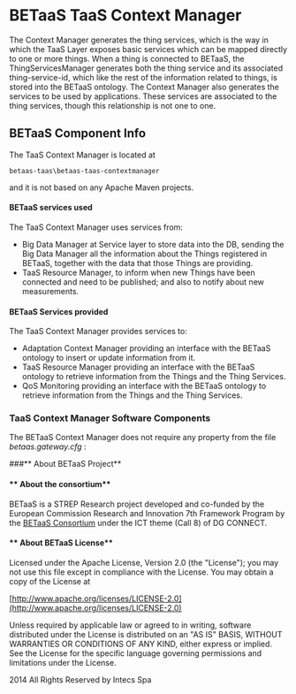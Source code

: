 **BETaaS TaaS Context Manager**
===================


The Context Manager generates the thing services, which is the way in which the TaaS Layer exposes basic services which can be mapped directly to one or more things. When a thing is connected to BETaaS, the ThingServicesManager generates both the thing service and its associated thing-service-id, which like the rest of the information related to things, is stored into the BETaaS ontology. 
The Context Manager also generates the services to be used by applications. These services are associated to the thing services, though this relationship is not one to one. 
                                                                                                                                                                     
## BETaaS Component Info

The TaaS Context Manager is located at 

	betaas-taas\betaas-taas-contextmanager
    
and it is not based on any Apache Maven projects.

    
#### BETaaS services used

The TaaS Context Manager uses services from:

- Big Data Manager at Service layer to store data into the DB, sending the Big Data Manager all the information about the Things registered in BETaaS, together with the data that those Things are providing.
- TaaS Resource Manager, to inform when new Things have been connected and need to be published; and also to notify about new measurements.


#### BETaaS Services provided

The TaaS Context Manager provides services to:

- Adaptation Context Manager providing an interface with the BETaaS ontology to insert or update information from it.
- TaaS Resource Manager providing an interface with the BETaaS ontology to retrieve information from the Things and the Thing Services.
- QoS Monitoring providing an interface with the BETaaS ontology to retrieve information from the Things and the Thing Services.

### TaaS Context Manager Software Components

The BETaaS Context Manager does not require any property from the file *betaas.gateway.cfg* :
  

###** About BETaaS Project**



#### ** About the consortium**

BETaaS is a STREP Research project developed and co-funded by the European Commission Research and Innovation 7th Framework Program by the [BETaaS Consortium](http://www.betaas.eu/consortium.html#.VEeGuhZvAgk) under the ICT theme (Call 8) of DG CONNECT.

#### ** About BETaaS License**

Licensed under the Apache License, Version 2.0 (the "License"); you may not use this file except in compliance with the License. You may obtain a copy of the License at

[http://www.apache.org/licenses/LICENSE-2.0](http://www.apache.org/licenses/LICENSE-2.0)

Unless required by applicable law or agreed to in writing, software  distributed under the License is distributed on an "AS IS" BASIS,  WITHOUT WARRANTIES OR CONDITIONS OF ANY KIND, either express or implied.  See the License for the specific language governing permissions and  limitations under the License.


2014 All Rights Reserved by Intecs Spa